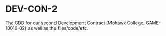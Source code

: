 # DEV-CON-2
The GDD for our second Development Contract (Mohawk College, GAME-10016-02) as well as the files/code/etc.
